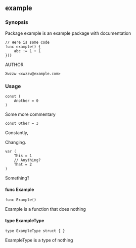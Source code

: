 ## example

### Synopsis

Package example is an example package with documentation

	// Here is some code
	func example() {
		abc := 1 + 1
	}()

AUTHOR

	Xwzzw <xwzzw@example.com>

### Usage

    const (
        Another = 0
    )

Some more commentary

    const Other = 3

Constantly,

Changing.

    var (
        This = 1
        // Anything?
        That = 2
    )

Something?

#### func  Example

    func Example()


Example is a function that does nothing

#### type ExampleType

    type ExampleType struct { }


ExampleType is a type of nothing


